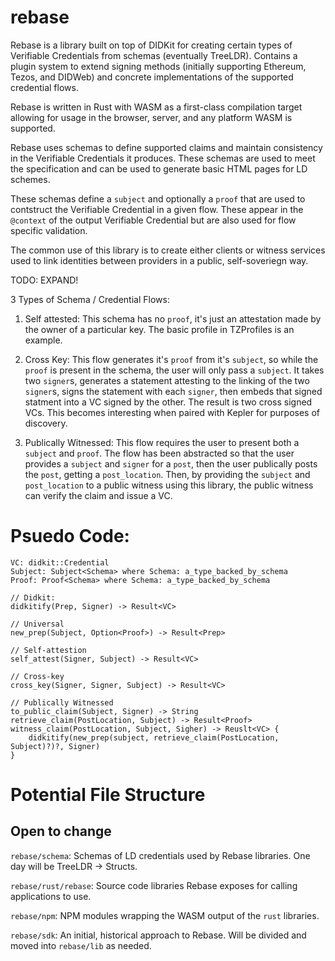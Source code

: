 # rebase

Rebase is a library built on top of DIDKit for creating certain types of Verifiable Credentials from schemas (eventually TreeLDR). Contains a plugin system to extend signing methods (initially supporting Ethereum, Tezos, and DIDWeb) and concrete implementations of the supported credential flows. 

Rebase is written in Rust with WASM as a first-class compilation target allowing for usage in the browser, server, and any platform WASM is supported.

Rebase uses schemas to define supported claims and maintain consistency in the Verifiable Credentials it produces. These schemas are used to meet the specification and can be used to generate basic HTML pages for LD schemes.

These schemas define a `subject` and optionally a `proof` that are used to contstruct the Verifiable Credential in a given flow. These appear in the `@context` of the output Verifiable Credential but are also used for flow specific validation.

The common use of this library is to create either clients or witness services used to link identities between providers in a public, self-soveriegn way.

TODO: EXPAND!

3 Types of Schema / Credential Flows:
1) Self attested: This schema has no `proof`, it's just an attestation made by the owner of a particular key. The basic profile in TZProfiles is an example.

2) Cross Key: This flow generates it's `proof` from it's `subject`, so while the `proof` is present in the schema, the user will only pass a `subject`. It takes two `signer`s, generates a statement attesting to the linking of the two `signer`s, signs the statement with each `signer`, then embeds that signed statment into a VC signed by the other. The result is two cross signed VCs. This becomes interesting when paired with Kepler for purposes of discovery.

3) Publically Witnessed: This flow requires the user to present both a `subject` and `proof`. The flow has been abstracted so that the user provides a `subject` and `signer` for a `post`, then the user publically posts the `post`, getting a `post_location`. Then, by providing the `subject` and `post_location` to a public witness using this library, the public witness can verify the claim and issue a VC.

# Psuedo Code:

```
VC: didkit::Credential
Subject: Subject<Schema> where Schema: a_type_backed_by_schema
Proof: Proof<Schema> where Schema: a_type_backed_by_schema

// Didkit:
didkitify(Prep, Signer) -> Result<VC>

// Universal
new_prep(Subject, Option<Proof>) -> Result<Prep>

// Self-attestion
self_attest(Signer, Subject) -> Result<VC>

// Cross-key
cross_key(Signer, Signer, Subject) -> Result<VC>

// Publically Witnessed
to_public_claim(Subject, Signer) -> String
retrieve_claim(PostLocation, Subject) -> Result<Proof>
witness_claim(PostLocation, Subject, Sigher) -> Reuslt<VC> {
    didkitify(new_prep(subject, retrieve_claim(PostLocation, Subject)?)?, Signer)
}
```
# Potential File Structure
## Open to change

`rebase/schema`: Schemas of LD credentials used by Rebase libraries. One day will be TreeLDR -> Structs.

`rebase/rust/rebase`: Source code libraries Rebase exposes for calling applications to use.

`rebase/npm`: NPM modules wrapping the WASM output of the `rust` libraries.

`rebase/sdk`: An initial, historical approach to Rebase. Will be divided and moved into `rebase/lib` as needed.